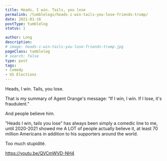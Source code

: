 ```yaml
---
title: Heads, I win. Tails, you lose
permalink: /tumblelogs/heads-i-win-tails-you-lose-friends-trump/
date: 2021-01-16
postType: tumblelog
status: 1

author: Long
description: 
# image: heads-i-win-tails-you-lose-friends-trump.jpg
pageClass: tumblelog
# search: false
type: post
tags:
- Comedy
- US Elections
---
```


Heads, I win. Tails, you lose.

That is my summary of Agent Orange's message: “If I win, I win. If I lose, it's fraudulent.”

And people believe him.

“Heads I win, tails you lose” has always been simply a comedic line to me, until 2020-2021 showed me A LOT of people actually believe it, at least 70 million Americans in addition to his supporters around the world.

Too much stupidité.

https://youtu.be/QVCmWVD-NH4
